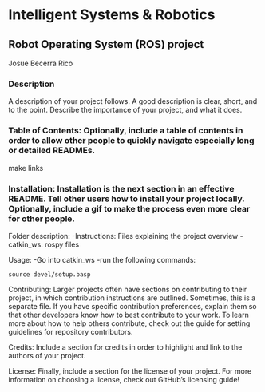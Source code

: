 # Intelligent Systems & Robotics
## Robot Operating System (ROS) project
Josue Becerra Rico

### Description
A description of your project follows. A good description is clear, short, and to the point. Describe the importance of your project, and what it does.

### Table of Contents: Optionally, include a table of contents in order to allow other people to quickly navigate especially long or detailed READMEs.
make links

### Installation: Installation is the next section in an effective README. Tell other users how to install your project locally. Optionally, include a gif to make the process even more clear for other people.
Folder description: 
-Instructions: Files explaining the project overview
-catkin_ws: rospy files

Usage: 
 -Go into catkin_ws
 -run the following commands:
    
```
source devel/setup.basp
```

Contributing: Larger projects often have sections on contributing to their project, in which contribution instructions are outlined. Sometimes, this is a separate file. If you have specific contribution preferences, explain them so that other developers know how to best contribute to your work. To learn more about how to help others contribute, check out the guide for setting guidelines for repository contributors.

Credits: Include a section for credits in order to highlight and link to the authors of your project.

License: Finally, include a section for the license of your project. For more information on choosing a license, check out GitHub’s licensing guide!
